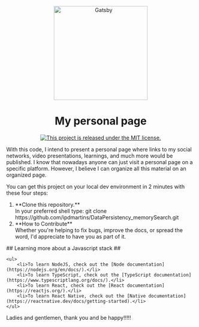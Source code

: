 
<p align="center">
  <a href="#">
    <img alt="Gatsby" src="https://personalmarketingdigital.com.br/wp-content/uploads/2019/01/249928-etapas-do-inbound-marketing-e-hora-de-converter-leads-em-clientes-1024x546.png" width="250"/>
  </a>
</p>
<h1 align="center">
  My personal page
</h1>
<p align="center">
  <a href="https://github.com/ipdmartins/mypage/blob/master/LICENSE">
    <img src="https://img.shields.io/badge/license-MIT-blue.svg" alt="This project is released under the MIT license." />
  </a>
</p>
<p align="left">
	With this code, I intend to present a personal page where links to my social networks, video presentations, learnings, and much more would be published. I know that nowadays anyone can just visit a personal page on a specific platform. However, I believe I can organize all this material on an organized page.
</p>
<p>
	You can get this project on your local dev environment in 2 minutes with these four steps:
	<ol>
		<li>
			**Clone this repository.**</br>
			In your preferred shell type: git clone https://github.com/ipdmartins/DataPersistency_memorySearch.git
		</li> 	
		<li>
			**How to Contribute**</br>
			Whether you're helping to fix bugs, improve the docs, or spread the word, I'd appreciate to have you as part of it.
		</li>
	</ol>
</p>
<p>
	## Learning more about a Javascript stack ##
	
	<ul>
		<li>To learn NodeJS, check out the [Node documentation](https://nodejs.org/en/docs/).</li>
		<li>To learn TypeScript, check out the [TypeScript documentation](https://www.typescriptlang.org/docs/).</li>
		<li>To learn React, check out the [React documentation](https://reactjs.org/).</li>
		<li>To learn React Native, check out the [Native documentation](https://reactnative.dev/docs/getting-started).</li>
	</ul>
</p>

<p>
	Ladies and gentlemen, thank you and be happy!!!!!
</p


